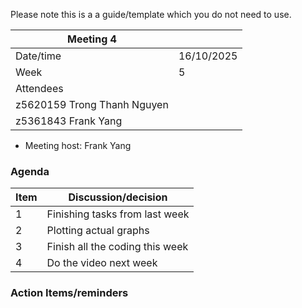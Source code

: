 Please note this is a a guide/template which you do not need to use.

| Meeting 4 |  |
|-----------|--|
| Date/time | 16/10/2025 |
| Week | 5 |
| Attendees |
| z5620159 Trong Thanh Nguyen |
| z5361843 Frank Yang |

- Meeting host: Frank Yang

### Agenda

| Item | Discussion/decision |
|------|---------------------|
| 1    | Finishing tasks from last week
| 2    | Plotting actual graphs
| 3    | Finish all the coding this week
| 4    | Do the video next week

### Action Items/reminders

